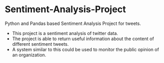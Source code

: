 # Sentiment-Analysis-Project
Python and Pandas based Sentiment Analysis Project for tweets.
- This project is a sentiment analysis of twitter data.
- The project is able to return useful information about the content of different sentiment tweets.
- A system similar to this could be used to monitor the public opinion of an organization.
